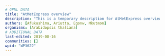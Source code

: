 ```yaml
---
# GPML DATA
title: "AtMetExpress overview"
description: "This is a temporary description for AtMetExpress overview"
authors: [Afukushima, Ariutta, Egonw, Mkutmon]
organisms: [Arabidopsis thaliana]
# ADDITIONAL DATA
last-edited: 2019-08-16
communities: []
wpid: "WP3622"
---
```

